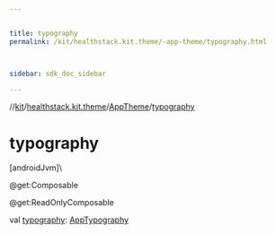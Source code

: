 ```yaml
---


title: typography
permalink: /kit/healthstack.kit.theme/-app-theme/typography.html



sidebar: sdk_doc_sidebar

---
```



//[kit](/kit.html)/[healthstack.kit.theme](../index.html)/[AppTheme](index.html)/[typography](typography.html)



# typography



[androidJvm]\




@get:Composable



@get:ReadOnlyComposable



val [typography](typography.html): [AppTypography](../-app-typography/index.html)






